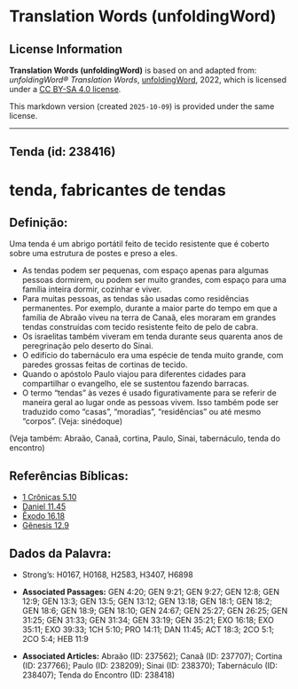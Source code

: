 # Translation Words (unfoldingWord)

## License Information

**Translation Words (unfoldingWord)** is based on and adapted from: _unfoldingWord® Translation Words_, [unfoldingWord](https://unfoldingword.org/utw), 2022, which is licensed under a [CC BY-SA 4.0 license](https://creativecommons.org/licenses/by-sa/4.0/legalcode.en).

This markdown version (created `2025-10-09`) is provided under the same license.



--------------------------------

## Tenda (id: 238416)

tenda, fabricantes de tendas
============================

Definição:
----------

Uma tenda é um abrigo portátil feito de tecido resistente que é coberto sobre uma estrutura de postes e preso a eles.

* As tendas podem ser pequenas, com espaço apenas para algumas pessoas dormirem, ou podem ser muito grandes, com espaço para uma família inteira dormir, cozinhar e viver.
* Para muitas pessoas, as tendas são usadas como residências permanentes. Por exemplo, durante a maior parte do tempo em que a família de Abraão viveu na terra de Canaã, eles moraram em grandes tendas construídas com tecido resistente feito de pelo de cabra.
* Os israelitas também viveram em tenda durante seus quarenta anos de peregrinação pelo deserto do Sinai.
* O edifício do tabernáculo era uma espécie de tenda muito grande, com paredes grossas feitas de cortinas de tecido.
* Quando o apóstolo Paulo viajou para diferentes cidades para compartilhar o evangelho, ele se sustentou fazendo barracas.
* O termo “tendas” às vezes é usado figurativamente para se referir de maneira geral ao lugar onde as pessoas vivem. Isso também pode ser traduzido como “casas”, “moradias”, “residências” ou até mesmo “corpos”. (Veja: sinédoque)

(Veja também: Abraão, Canaã, cortina, Paulo, Sinai, tabernáculo, tenda do encontro)

Referências Bíblicas:
---------------------

* [1 Crônicas 5\.10](https://ref.ly/1Chr5:10)
* [Daniel 11\.45](https://ref.ly/Dan11:45)
* [Êxodo 16\.18](https://ref.ly/Exod16:18)
* [Gênesis 12\.9](https://ref.ly/Gen12:9)

Dados da Palavra:
-----------------

* Strong’s: H0167, H0168, H2583, H3407, H6898

* **Associated Passages:** GEN 4:20; GEN 9:21; GEN 9:27; GEN 12:8; GEN 12:9; GEN 13:3; GEN 13:5; GEN 13:12; GEN 13:18; GEN 18:1; GEN 18:2; GEN 18:6; GEN 18:9; GEN 18:10; GEN 24:67; GEN 25:27; GEN 26:25; GEN 31:25; GEN 31:33; GEN 31:34; GEN 33:19; GEN 35:21; EXO 16:18; EXO 35:11; EXO 39:33; 1CH 5:10; PRO 14:11; DAN 11:45; ACT 18:3; 2CO 5:1; 2CO 5:4; HEB 11:9
* **Associated Articles:** Abraão (ID: 237562); Canaã (ID: 237707); Cortina (ID: 237766); Paulo (ID: 238209); Sinai (ID: 238370); Tabernáculo (ID: 238407); Tenda do Encontro (ID: 238418)

